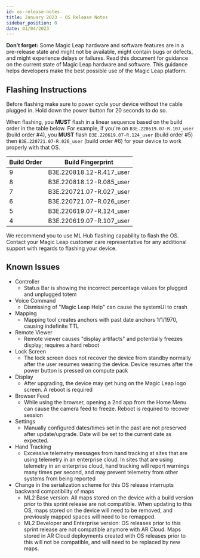 ```yaml
---
id: os-release-notes
title: January 2023 - OS Release Notes
sidebar_position: 0
date: 01/04/2023
---
```


**Don’t forget:** Some Magic Leap hardware and software features are in a pre-release state and might not be available, might contain bugs or defects, and might experience delays or failures. Read this document for guidance on the current state of Magic Leap hardware and software. This guidance helps developers make the best possible use of the Magic Leap platform.

## Flashing Instructions

Before flashing make sure to power cycle your device without the cable plugged in. Hold down the power button for 20 seconds to do so.

When flashing, you **MUST** flash in a linear sequence based on the build order in the table below. For example, if you're on `B3E.220619.07-R.107_user` (build order #4), you **MUST** flash `B3E.220619.07-R.124_user` (build order #5) then `B3E.220721.07-R.026_user` (build order #6) for your device to work properly with that OS.

| Build Order | Build Fingerprint        |
| ----------- | ------------------------ |
| 9           | B3E.220818.12-R.417_user |
| 8           | B3E.220818.12-R.085_user |
| 7           | B3E.220721.07-R.027_user |
| 6           | B3E.220721.07-R.026_user |
| 5           | B3E.220619.07-R.124_user |
| 4           | B3E.220619.07-R.107_user |

We recommend you to use ML Hub flashing capability to flash the OS. Contact your Magic Leap customer care representative for any additional support with regards to flashing your device.

## Known Issues

- Controller
  - Status Bar is showing the incorrect percentage values for plugged and unplugged totem
- Voice Command
  - Dismissing of "Magic Leap Help" can cause the systemUI to crash
- Mapping
  - Mapping tool creates anchors with past date anchors 1/1/1970, causing indefinite TTL
- Remote Viewer
  - Remote viewer causes "display artifacts" and potentially freezes display; requires a hard reboot
- Lock Screen
  - The lock screen does not recover the device from standby normally after the user resumes wearing the device. Device resumes after the power button is pressed on compute pack
- Display
  - After upgrading, the device may get hung on the Magic Leap logo screen. A reboot is required
- Browser Feed
  - While using the browser, opening a 2nd app from the Home Menu can cause the camera feed to freeze. Reboot is required to recover session
- Settings
  - Manually configured dates/times set in the past are not preserved after update/upgrade. Date will be set to the current date as expected.
- Hand Tracking
  - Excessive telemetry messages from hand tracking at sites that are using telemetry in an enterprise cloud. In sites that are using telemetry in an enterprise cloud, hand tracking will report warnings many times per second, and may prevent telemetry from other systems from being reported
- Change in the serialization scheme for this OS release interrupts backward compatibility of maps
  - ML2 Base version: All maps stored on the device with a build version prior to this sprint release are not compatible. When updating to this OS, maps stored on the device will need to be removed, and previously mapped spaces will need to be remapped.
  - ML2 Developer and Enterprise version: OS releases prior to this sprint release are not compatible anymore with AR Cloud. Maps stored in AR Cloud deployments created with OS releases prior to this will not be compatible, and will need to be replaced by new maps.

